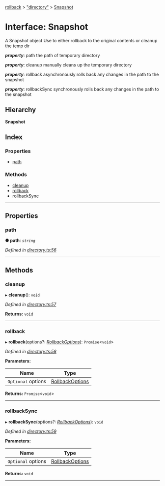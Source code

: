 [rollback](../README.md) > ["directory"](../modules/_directory_.md) > [Snapshot](../interfaces/_directory_.snapshot.md)

# Interface: Snapshot

A Snapshot object Use to either rollback to the original contents or cleanup the temp dir

*__property__*: path the path of temporary directory

*__property__*: cleanup manually cleans up the temporary directory

*__property__*: rollback asynchronously rolls back any changes in the path to the snapshot

*__property__*: rollbackSync synchronously rolls back any changes in the path to the snapshot

## Hierarchy

**Snapshot**

## Index

### Properties

* [path](_directory_.snapshot.md#path)

### Methods

* [cleanup](_directory_.snapshot.md#cleanup)
* [rollback](_directory_.snapshot.md#rollback)
* [rollbackSync](_directory_.snapshot.md#rollbacksync)

---

## Properties

<a id="path"></a>

###  path

**● path**: *`string`*

*Defined in [directory.ts:56](https://github.com/JustinLivi/rollback/blob/4a42b27/src/directory.ts#L56)*

___

## Methods

<a id="cleanup"></a>

###  cleanup

▸ **cleanup**(): `void`

*Defined in [directory.ts:57](https://github.com/JustinLivi/rollback/blob/4a42b27/src/directory.ts#L57)*

**Returns:** `void`

___
<a id="rollback"></a>

###  rollback

▸ **rollback**(options?: *[RollbackOptions](../modules/_directory_.md#rollbackoptions)*): `Promise`<`void`>

*Defined in [directory.ts:58](https://github.com/JustinLivi/rollback/blob/4a42b27/src/directory.ts#L58)*

**Parameters:**

| Name | Type |
| ------ | ------ |
| `Optional` options | [RollbackOptions](../modules/_directory_.md#rollbackoptions) |

**Returns:** `Promise`<`void`>

___
<a id="rollbacksync"></a>

###  rollbackSync

▸ **rollbackSync**(options?: *[RollbackOptions](../modules/_directory_.md#rollbackoptions)*): `void`

*Defined in [directory.ts:59](https://github.com/JustinLivi/rollback/blob/4a42b27/src/directory.ts#L59)*

**Parameters:**

| Name | Type |
| ------ | ------ |
| `Optional` options | [RollbackOptions](../modules/_directory_.md#rollbackoptions) |

**Returns:** `void`

___

